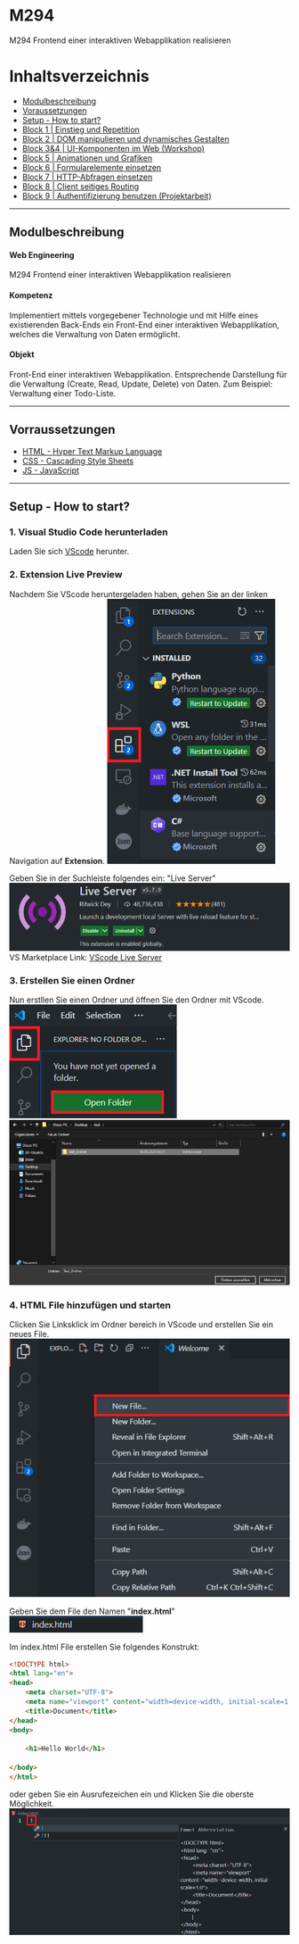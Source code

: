# M294
M294 Frontend einer interaktiven Webapplikation realisieren

# Inhaltsverzeichnis
- [Modulbeschreibung](#modulbeschreibung)
- [Voraussetzungen](#vorraussetzungen)
- [Setup - How to start?](#setup---how-to-start)
- [Block 1 | Einstieg und Repetition]()
- [Block 2 | DOM manipulieren und dynamisches Gestalten]()
- [Block 3&4 | UI-Komponenten im Web (Workshop)]()
- [Block 5 | Animationen und Grafiken]()
- [Block 6 | Formularelemente einsetzen]()
- [Block 7 | HTTP-Abfragen einsetzen]()
- [Block 8 | Client seitiges Routing]()
- [Block 9 | Authentifizierung benutzen (Projektarbeit)]()

---
## Modulbeschreibung
#### Web Engineering
M294 Frontend einer interaktiven Webapplikation realisieren

#### Kompetenz
Implementiert mittels vorgegebener Technologie und mit Hilfe eines existierenden Back-Ends ein Front-End einer interaktiven Webapplikation, welches die Verwaltung von Daten ermöglicht.

#### Objekt
Front-End einer interaktiven Webapplikation. Entsprechende Darstellung für die Verwaltung (Create, Read, Update, Delete) von Daten. Zum Beispiel: Verwaltung einer Todo-Liste.

---

## Vorraussetzungen
- [HTML - Hyper Text Markup Language](https://www.w3schools.com/html/default.asp)
- [CSS - Cascading Style Sheets](https://www.w3schools.com/css/default.asp)
- [JS - JavaScript](https://www.w3schools.com/js/default.asp)

---

## Setup - How to start?
### 1. Visual Studio Code herunterladen
Laden Sie sich [VScode](https://code.visualstudio.com/download) herunter.

### 2. Extension Live Preview
Nachdem Sie VScode heruntergeladen haben, gehen Sie an der linken Navigation auf **Extension**.
![ExtensionAussehen](/Content/Extension.png)

Geben Sie in der Suchleiste folgendes ein: "Live Server"
![LiveServerAussehen](/Content/LiveServer.png)
VS Marketplace Link: [VScode Live Server](https://marketplace.visualstudio.com/items?itemName=ritwickdey.LiveServer)

### 3. Erstellen Sie einen Ordner
Nun erstllen Sie einen Ordner und öffnen Sie den Ordner mit VScode.
![InVScodeFolderÖffnen](/Content/VScodeOpenFolder.png)
![OrdnerAuswählen](/Content/TestOrdnerSelecrt.png)

### 4. HTML File hinzufügen und starten
Clicken Sie Linksklick im Ordner bereich in VScode und erstellen Sie ein neues File.
![VScode Fileerstellen](/Content/AddFile.png)

Geben Sie dem File den Namen "**index.html**"
![Datei Endung](/Content/Filename.png)

Im index.html File erstellen Sie folgendes Konstrukt:
```html
<!DOCTYPE html>
<html lang="en">
<head>
    <meta charset="UTF-8">
    <meta name="viewport" content="width=device-width, initial-scale=1.0">
    <title>Document</title>
</head>
<body>

    <h1>Hello World</h1>
    
</body>
</html>
```
oder geben Sie ein Ausrufezeichen ein und Klicken Sie die oberste Möglichkeit.
![AlternativKonstrukt](/Content/ExlemationStruktur.png)